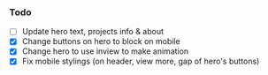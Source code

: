 ### Todo

- [ ] Update hero text, projects info & about
- [x] Change buttons on hero to block on mobile
- [x] Change hero to use inview to make animation
- [x] Fix mobile stylings (on header, view more, gap of hero's buttons)
